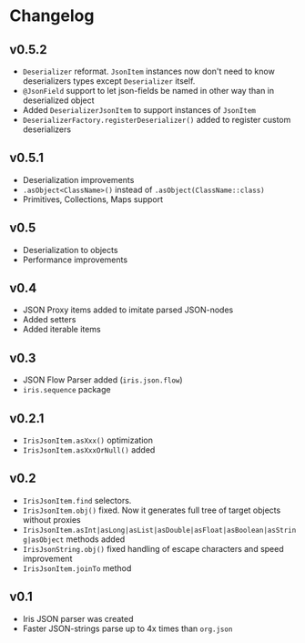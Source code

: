 # Changelog

## v0.5.2
- `Deserializer` reformat. `JsonItem` instances now don't need to know deserializers types except `Deserializer` itself.
- `@JsonField` support to let json-fields be named in other way than in deserialized object
- Added `DeserializerJsonItem` to support instances of `JsonItem`
- `DeserializerFactory.registerDeserializer()` added to register custom deserializers

## v0.5.1
- Deserialization improvements
- `.asObject<ClassName>()` instead of `.asObject(ClassName::class)`
- Primitives, Collections, Maps support

## v0.5
- Deserialization to objects
- Performance improvements

## v0.4
- JSON Proxy items added to imitate parsed JSON-nodes
- Added setters
- Added iterable items 

## v0.3
- JSON Flow Parser added (`iris.json.flow`)
- `iris.sequence` package

## v0.2.1
- `IrisJsonItem.asXxx()` optimization
- `IrisJsonItem.asXxxOrNull()` added

## v0.2
- `IrisJsonItem.find` selectors.
- `IrisJsonItem.obj()` fixed. Now it generates full tree of target objects without proxies
- `IrisJsonItem.asInt|asLong|asList|asDouble|asFloat|asBoolean|asString|asObject` methods added
- `IrisJsonString.obj()` fixed handling of escape characters and speed improvement
- `IrisJsonItem.joinTo` method

## v0.1
- Iris JSON parser was created
- Faster JSON-strings parse up to 4x times than `org.json`
